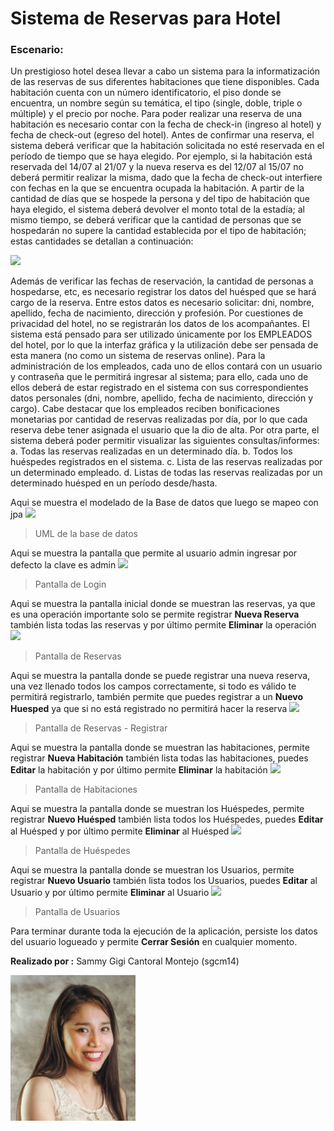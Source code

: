 # Sistema de Reservas para Hotel
###  Escenario:
Un prestigioso hotel desea llevar a cabo un sistema para la informatización de las reservas de sus diferentes habitaciones que tiene disponibles.
Cada habitación cuenta con un número identificatorio, el piso donde se encuentra, un nombre según su temática, el tipo (single, doble, triple o múltiple) y el precio por noche.
Para poder realizar una reserva de una habitación es necesario contar con la fecha de check-in (ingreso al hotel) y fecha de check-out (egreso del hotel). Antes de confirmar una reserva, el sistema deberá verificar que la habitación solicitada no esté reservada en el período de tiempo que se haya elegido. Por ejemplo, si la habitación está reservada del 14/07 al 21/07 y la nueva reserva es del 12/07 al 15/07 no deberá permitir realizar la misma, dado que la fecha de check-out interfiere con fechas en la que se encuentra ocupada la habitación.
A partir de la cantidad de días que se hospede la persona y del tipo de habitación que haya elegido, el sistema deberá devolver el monto total de la estadía; al mismo tiempo, se deberá verificar que la cantidad de personas que se hospedarán no supere la cantidad establecida por el tipo de habitación; estas cantidades se detallan a continuación:

![](https://raw.githubusercontent.com/sgcm14/hotel/master/doc/tabla.jpg)

Además de verificar las fechas de reservación, la cantidad de personas a hospedarse, etc, es necesario registrar los datos del huésped que se hará cargo de la reserva. Entre estos datos es necesario solicitar: dni, nombre, apellido, fecha de nacimiento, dirección y profesión. Por cuestiones de privacidad del hotel, no se registrarán los datos de los acompañantes.
El sistema está pensado para ser utilizado únicamente por los EMPLEADOS del hotel, por lo que la interfaz gráfica y la utilización debe ser pensada de esta manera (no como un sistema de reservas online).
Para la administración de los empleados, cada uno de ellos contará con un usuario y contraseña que le permitirá ingresar al sistema; para ello, cada uno de ellos deberá de estar registrado en el sistema con sus correspondientes datos personales (dni, nombre, apellido, fecha de nacimiento, dirección y cargo). Cabe destacar que los empleados reciben bonificaciones monetarias por cantidad de reservas realizadas por día, por lo que cada reserva debe tener asignada el usuario que la dio de alta.
Por otra parte, el sistema deberá poder permitir visualizar las siguientes consultas/informes:
a. Todas las reservas realizadas en un determinado día.
b. Todos los huéspedes registrados en el sistema.
c. Lista de las reservas realizadas por un determinado empleado.
d. Listas de todas las reservas realizadas por un determinado huésped en un período desde/hasta.

Aqui se muestra el modelado de la Base de datos que luego se mapeo con jpa
![](https://raw.githubusercontent.com/sgcm14/hotel/master/doc/uml.png)
> UML de la base de datos

Aqui se muestra la pantalla que permite al usuario admin ingresar por defecto la clave es admin
![](https://raw.githubusercontent.com/sgcm14/hotel/master/doc/pantalla1.jpg)
> Pantalla de Login

Aqui se muestra la pantalla inicial donde se muestran las reservas, ya que es una operación importante solo se permite registrar **Nueva Reserva** también lista todas las reservas y por último permite **Eliminar** la operación
![](https://raw.githubusercontent.com/sgcm14/hotel/master/doc/pantalla2.jpg)
> Pantalla de Reservas

Aqui se muestra la pantalla donde se puede registrar una nueva reserva, una vez llenado todos los campos correctamente, si todo es válido te permitirá registrarlo, también permite que puedes registrar a un **Nuevo Huesped** ya que si no está registrado no permitirá hacer la reserva
![](https://raw.githubusercontent.com/sgcm14/hotel/master/doc/pantalla3.jpg)
> Pantalla de Reservas - Registrar

Aqui se muestra la pantalla donde se muestran las habitaciones,  permite registrar **Nueva Habitación** también lista todas las habitaciones, puedes **Editar** la habitación y por último permite **Eliminar** la habitación
![](https://raw.githubusercontent.com/sgcm14/hotel/master/doc/pantalla4.jpg)
> Pantalla de Habitaciones

Aqui se muestra la pantalla donde se muestran los Huéspedes,  permite registrar **Nuevo Huésped** también lista todos los Huéspedes, puedes **Editar** al Huésped y por último permite **Eliminar** al Huésped
![](https://raw.githubusercontent.com/sgcm14/hotel/master/doc/pantalla5.jpg)
> Pantalla de Huéspedes

Aqui se muestra la pantalla donde se muestran los Usuarios,  permite registrar **Nuevo Usuario** también lista todos los Usuarios, puedes **Editar** al Usuario y por último permite **Eliminar** al Usuario
![](https://raw.githubusercontent.com/sgcm14/hotel/master/doc/pantalla6.jpg)
> Pantalla de Usuarios

Para terminar durante toda la ejecución de la aplicación, persiste los datos del usuario logueado y permite **Cerrar Sesión** en cualquier momento. 

**Realizado por :** Sammy Gigi Cantoral Montejo (sgcm14)

<img src ="https://raw.githubusercontent.com/sgcm14/sgcm14/main/sammy.jpg" width="200">
